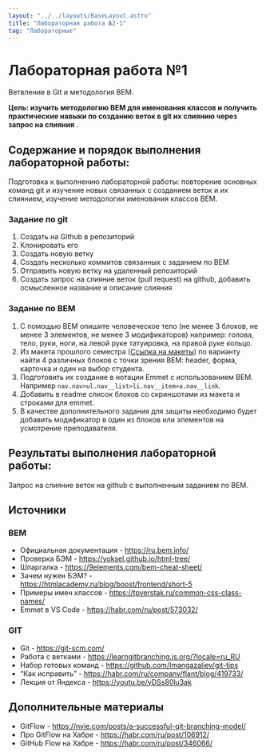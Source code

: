 ```yaml
---
layout: "../../layouts/BaseLayout.astro"
title: "Лабораторная работа №2-1"
tag: "Лабораторные"
---
```


# Лабораторная работа №1

Ветвление в Git и методология BEM.

**Цель: изучить методологию BEM для именования классов и получить практические навыки по созданию веток в git их слиянию через запрос на слияния** .

## Содержание и порядок выполнения лабораторной работы:

Подготовка к выполнению лабораторной работы: повторение основных команд git и изучение новых связанных с созданием веток и их слиянием, изучение методологии именования классов BEM.

### Задание по git

1. Создать на Github в репозиторий
1. Клонировать его
1. Создать новую ветку
1. Создать несколько коммитов связанных с заданием по BEM
1. Отправить новую ветку на удаленный репозиторий
1. Создать запрос на слияние веток (pull request) на github, добавить осмысленное название и описание слияния

### Задание по BEM

1. C помощью BEM опишите человеческое тело (не менее 3 блоков, не менее 3 элементов, не менее 3 модификаторов) например: голова, тело, руки, ноги, на левой руке татуировка, на правой руке кольцо.
1. Из макета прошлого семестра ([Ссылка на макеты](https://disk.yandex.ru/d/E87k3T4uUwLnjg)) по варианту найти 4 различных блоков c точки зрения BEM: header, форма, карточка и один на выбор студента.
1. Подготовить их создание в нотации Emmet с использованием BEM. Например `nav.nav>ul.nav__list>li.nav__item>a.nav__link`.
1. Добавить в readme список блоков со скриншотами из макета и строками для emmet.
1. В качестве дополнительного задания для защиты необходимо будет добавить модификатор в один из блоков или элементов на усмотрение преподавателя.

## Результаты выполнения лабораторной работы:

Запрос на слияние веток на github с выполненным заданием по BEM.

## Источники

### BEM

- Официальная документация - https://ru.bem.info/
- Проверка БЭМ - https://yoksel.github.io/html-tree/
- Шпаргалка - https://9elements.com/bem-cheat-sheet/
- Зачем нужен БЭМ? - https://htmlacademy.ru/blog/boost/frontend/short-5
- Примеры имен классов - https://tpverstak.ru/common-css-class-names/
- Emmet в VS Code - https://habr.com/ru/post/573032/

### GIT

- Git - https://git-scm.com/
- Работа с ветками - https://learngitbranching.js.org/?locale=ru_RU
- Набор готовых команд - https://github.com/Imangazaliev/git-tips
- “Как исправить” - https://habr.com/ru/company/flant/blog/419733/
- Лекция от Яндекса - https://youtu.be/yDSs80lu3ak

## Дополнительные материалы

- GitFlow - https://nvie.com/posts/a-successful-git-branching-model/
- Про GitFlow на Хабре - https://habr.com/ru/post/106912/
- GitHub Flow на Хабре - https://habr.com/ru/post/346066/
